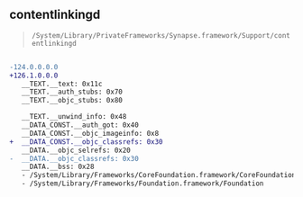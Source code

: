 ## contentlinkingd

> `/System/Library/PrivateFrameworks/Synapse.framework/Support/contentlinkingd`

```diff

-124.0.0.0.0
+126.1.0.0.0
   __TEXT.__text: 0x11c
   __TEXT.__auth_stubs: 0x70
   __TEXT.__objc_stubs: 0x80

   __TEXT.__unwind_info: 0x48
   __DATA_CONST.__auth_got: 0x40
   __DATA_CONST.__objc_imageinfo: 0x8
+  __DATA_CONST.__objc_classrefs: 0x30
   __DATA.__objc_selrefs: 0x20
-  __DATA.__objc_classrefs: 0x30
   __DATA.__bss: 0x28
   - /System/Library/Frameworks/CoreFoundation.framework/CoreFoundation
   - /System/Library/Frameworks/Foundation.framework/Foundation

```
